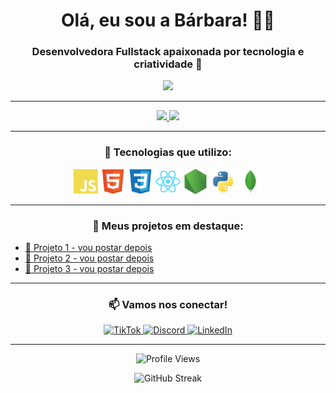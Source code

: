<h1 align="center">Olá, eu sou a Bárbara! 👩‍💻</h1>
<h3 align="center">Desenvolvedora Fullstack apaixonada por tecnologia e criatividade 🚀</h3>

<p align="center">
  <img src="https://readme-typing-svg.herokuapp.com?font=Fira+Code&size=22&pause=1000&color=8A2BE2&center=true&vCenter=true&width=435&lines=Bem-vindo(a)+ao+meu+perfil!;Desenvolvedora+Fullstack;Criando+soluções+com+tecnologia!;Sempre+aprendendo+e+compartilhando+conhecimento!">
</p>

---

<div align="center">
  <a href="https://github.com/Ba-code23">
    <img height="180em" src="https://github-readme-stats.vercel.app/api?username=Ba-code23&show_icons=true&theme=radical&include_all_commits=true&count_private=true"/>
    <img height="180em" src="https://github-readme-stats.vercel.app/api/top-langs/?username=Ba-code23&layout=compact&langs_count=6&theme=radical"/>
  </a>
</div>

---

<h3 align="center">🚀 Tecnologias que utilizo:</h3>
<p align="center">
  <img src="https://raw.githubusercontent.com/devicons/devicon/master/icons/javascript/javascript-plain.svg" alt="JavaScript" width="40" height="40"/>
  <img src="https://raw.githubusercontent.com/devicons/devicon/master/icons/html5/html5-original.svg" alt="HTML" width="40" height="40"/>
  <img src="https://raw.githubusercontent.com/devicons/devicon/master/icons/css3/css3-original.svg" alt="CSS" width="40" height="40"/>
  <img src="https://raw.githubusercontent.com/devicons/devicon/master/icons/react/react-original.svg" alt="React" width="40" height="40"/>
  <img src="https://raw.githubusercontent.com/devicons/devicon/master/icons/nodejs/nodejs-original.svg" alt="Node.js" width="40" height="40"/>
  <img src="https://raw.githubusercontent.com/devicons/devicon/master/icons/python/python-original.svg" alt="Python" width="40" height="40"/>
  <img src="https://raw.githubusercontent.com/devicons/devicon/master/icons/mongodb/mongodb-original.svg" alt="MongoDB" width="40" height="40"/>
</p>

---

<h3 align="center">🌟 Meus projetos em destaque:</h3>
<ul>
  <li><a href="https://github.com/Ba-code23/projeto1">📌 Projeto 1 - vou  postar depois</a></li>
  <li><a href="https://github.com/Ba-code23/projeto2">📌 Projeto 2 - vou postar depois</a></li>
  <li><a href="https://github.com/Ba-code23/projeto3">📌 Projeto 3 - vou postar depois</a></li>
</ul>

---

<h3 align="center">📫 Vamos nos conectar!</h3>
<p align="center">
  <a href="https://www.tiktok.com/@2b_code" target="_blank">
    <img src="https://img.shields.io/badge/-TikTok-%23000000?style=for-the-badge&logo=tiktok&logoColor=white" alt="TikTok">
  </a>
  <a href="https://discord.gg/barbara.dev" target="_blank">
    <img src="https://img.shields.io/badge/Discord-7289DA?style=for-the-badge&logo=discord&logoColor=white" alt="Discord">
  </a>
  <a href="https://www.linkedin.com/in/2b-barbara" target="_blank">
    <img src="https://img.shields.io/badge/-LinkedIn-%230077B5?style=for-the-badge&logo=linkedin&logoColor=white" alt="LinkedIn">
  </a>
</p>

---

<p align="center">
  <img src="https://komarev.com/ghpvc/?username=Ba-code23&color=blueviolet" alt="Profile Views">
</p>

<p align="center">
  <img src="https://github-readme-streak-stats.herokuapp.com/?user=Ba-code23&theme=radical" alt="GitHub Streak">
</p>
